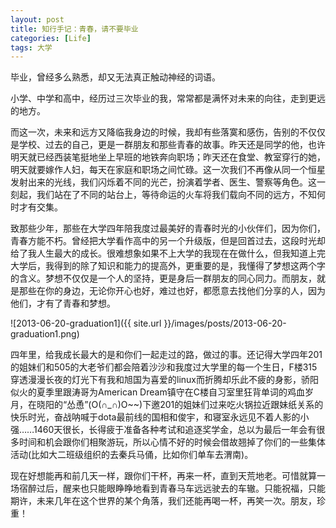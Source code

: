```yaml
---
layout: post
title: 知行手记：青春，请不要毕业
categories: [Life]
tags: 大学
---
```


毕业，曾经多么熟悉，却又无法真正触动神经的词语。

小学、中学和高中，经历过三次毕业的我，常常都是满怀对未来的向往，走到更远的地方。

而这一次，未来和远方又降临我身边的时候，我却有些落寞和感伤，告别的不仅仅是学校、过去的自己，更是一群朋友和那些青春的故事。昨天还是同学的他，也许明天就已经西装笔挺地坐上早班的地铁奔向职场；昨天还在食堂、教室穿行的她，明天就要嫁作人妇，每天在家庭和职场之间忙碌。这一次我们不再像从同一个恒星发射出来的光线，我们闪烁着不同的光芒，扮演着学者、医生、警察等角色。这一刻起，我们站在了不同的站台上，等待命运的火车将我们载向不同的远方，不知何时才有交集。

致那些少年，那些在大学四年陪我度过最美好的青春时光的小伙伴们，因为你们，青春方能不朽。曾经把大学看作高中的另一个升级版，但是回首过去，这段时光却给了我人生最大的成长。很难想象如果不上大学的我现在在做什么，但我知道上完大学后，我得到的除了知识和能力的提高外，更重要的是，我懂得了梦想这两个字的含义。梦想不仅仅是一个人的坚持，更是身后一群朋友的同心同力。而朋友，就是那些在你的身边，无论你开心也好，难过也好，都愿意去找他们分享的人，因为他们，才有了青春和梦想。

![2013-06-20-graduation1]({{ site.url }}/images/posts/2013-06-20-graduation1.png)

四年里，给我成长最大的是和你们一起走过的路，做过的事。还记得大学四年201的姐妹们和505的大老爷们都会陪着沙沙和我度过大学里的每一个生日，F楼315穿透漫漫长夜的灯光下有我和旭国为喜爱的linux而折腾却乐此不疲的身影，骄阳似火的夏季里跟涛哥为American Dream镇守在C楼自习室里狂背单词的鸡血岁月，在晓阳的“怂恿”(O(∩_∩)O~~)下邀201的姐妹们过来吃火锅拉近跟妹纸关系的快乐时光，奋战呐喊于dota最前线的国相和俊宇，和寝室永远见不着人影的小强……1460天很长，长得疲于准备各种考试和追逐奖学金，总以为最后一年会有很多时间和机会跟你们相聚游玩，所以心情不好的时候会借故翘掉了你们的一些集体活动(比如大二班级组织的去秦兵马俑，比如你们单车去渭南)。

现在好想能再和前几天一样，跟你们干杯，再来一杯，直到天荒地老。可惜就算一场宿醉过后，醒来也只能眼睁睁地看到青春马车远远驶去的车辙。只能祝福，只能期许，未来几年在这个世界的某个角落，我们还能再喝一杯，再笑一次。朋友，珍重！